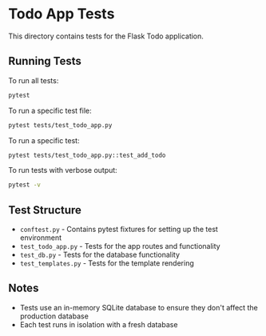 # Todo App Tests

This directory contains tests for the Flask Todo application.

## Running Tests

To run all tests:

```bash
pytest
```

To run a specific test file:

```bash
pytest tests/test_todo_app.py
```

To run a specific test:

```bash
pytest tests/test_todo_app.py::test_add_todo
```

To run tests with verbose output:

```bash
pytest -v
```

## Test Structure

- `conftest.py` - Contains pytest fixtures for setting up the test environment
- `test_todo_app.py` - Tests for the app routes and functionality
- `test_db.py` - Tests for the database functionality
- `test_templates.py` - Tests for the template rendering

## Notes

- Tests use an in-memory SQLite database to ensure they don't affect the production database
- Each test runs in isolation with a fresh database 